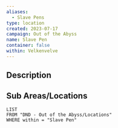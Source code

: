 ```yaml
---
aliases:
  - Slave Pens
type: location
created: 2023-07-17
campaign: Out of the Abyss
name: Slave Pen
container: false
within: Velkenvelve
---
```


## Description


## Sub Areas/Locations

```dataview
LIST
FROM "DND - Out of the Abyss/Locations"
WHERE within = "Slave Pen"
```
